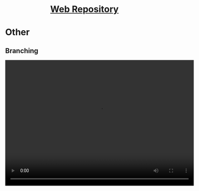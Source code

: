 <h1 style="text-align: center; text-decoration:underline; font-weight: bold;">Web Repository</h1>

# Other
## Branching 

<video width="600px" height="400px" controls>
  <source src="/_webrepo/_projectcreation/../../_media/_videos/_webVideos/Clip18-branching.mp4" type="video/mp4">
</video>


